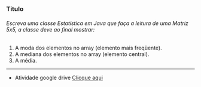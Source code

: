 ### Titulo

###### Escreva uma classe Estatística em Java que faça a leitura de uma Matriz 5x5, a classe deve ao final mostrar:

1. A moda dos elementos no array (elemento mais freqüente).
2. A mediana dos elementos no array (elemento central).
3. A média.

---

- Atividade google drive [Clicque aqui]('https://docs.google.com/document/d/1A9DDEG7NTEPUq-tTkEtazeAAYTjhue3pDOuVS8dOqUo/edit')
